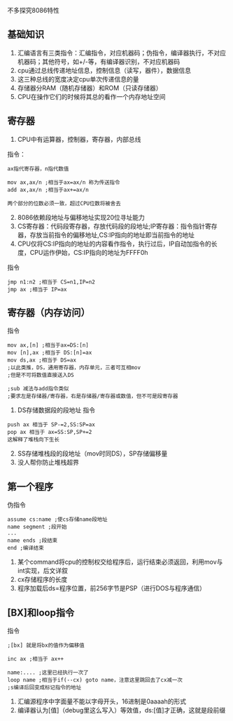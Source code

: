 不多探究8086特性
## 基础知识
1. 汇编语言有三类指令：汇编指令，对应机器码；伪指令，编译器执行，不对应机器码；其他符号，如+/-等，有编译器识别，不对应机器码
2. cpu通过总线传递地址信息，控制信息（读写，器件），数据信息
3. 这三种总线的宽度决定cpu单次传递信息的量
4. 存储器分RAM（随机存储器）和ROM（只读存储器）
5. CPU在操作它们的时候将其总的看作一个内存地址空间

## 寄存器
1. CPU中有运算器，控制器，寄存器，内部总线

指令： 
```8086
ax指代寄存器，n指代数值

mov ax,ax/n ;相当于ax=ax/n 称为传送指令
add ax,ax/n ;相当于ax+=ax/n

两个部分的位数必须一致，超过CPU位数将被舍去
```
2. 8086依赖段地址与偏移地址实现20位寻址能力
3. CS寄存器：代码段寄存器，存放代码段的段地址;IP寄存器：指令指针寄存器，存放当前指令的偏移地址,CS:IP指向的地址即当前指令的地址
4. CPU仅将CS:IP指向的地址的内容看作指令，执行过后，IP自动加指令的长度，CPU运作伊始，CS:IP指向的地址为FFFF0h

指令
```8086
jmp n1:n2 ;相当于 CS=n1,IP=n2
jmp ax ;相当于 IP=ax
```

## 寄存器（内存访问）

指令
```8086
mov ax,[n] ;相当于ax=DS:[n] 
mov [n],ax ;相当于 DS:[n]=ax
mov ds,ax ;相当于 DS=ax
;以此类推，DS，通用寄存器，内存单元，三者可互相mov
;但是不可将数值直接送入DS

;sub 减法与add指令类似
;要求左是存储器/寄存器，右是存储器/寄存器或数值，但不可是段寄存器
```
1. DS存储数据段的段地址
指令
```8086
push ax 相当于 SP-=2,SS:SP=ax
pop ax 相当于 ax=SS:SP,SP+=2
这解释了堆栈向下生长
```
2. SS存储堆栈段的段地址（mov时同DS），SP存储偏移量
3. 没人帮你防止堆栈超界

## 第一个程序
伪指令
```8086
assume cs:name ;使cs存储name段地址
name segment ;段开始
...
name ends ;段结束
end ;编译结束
```
1. 某个command将cpu的控制权交给程序后，运行结束必须返回，利用mov与int实现，后文详叙
2. cx存储程序的长度
3. 程序加载后ds=程序位置，前256字节是PSP（进行DOS与程序通信）

## [BX]和loop指令
指令
```8086
;[bx] 就是将bx的值作为偏移值

inc ax ;相当于 ax++

name:.... ;这里已经执行一次了
loop name ;相当于if(--cx) goto name，注意这里跳回去了cx减一次
;s编译后回变成标记指令的地址
```
1. 汇编源程序中字面量不能以字母开头，16进制是0aaaah的形式
2. 编译器认为[值]（debug里这么写入）等效值，ds:[值]才正确，这就是段前缀


## 